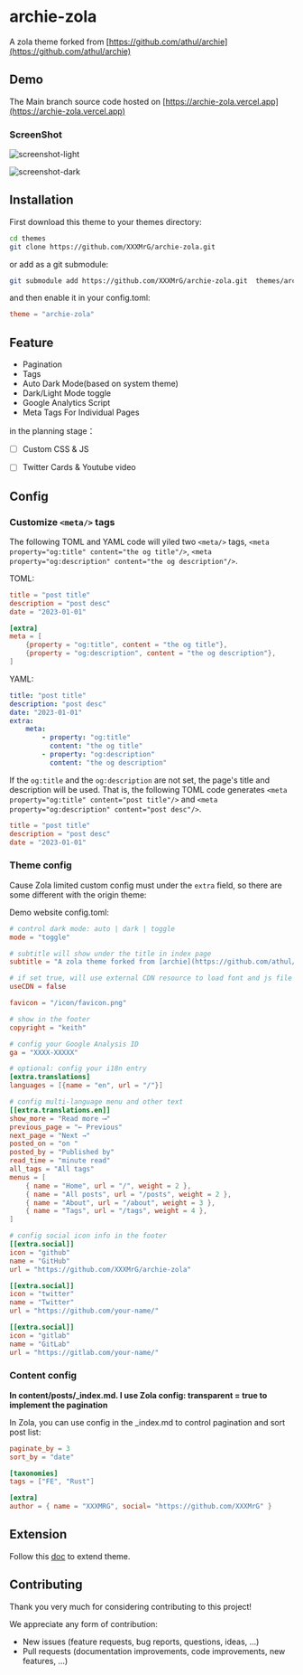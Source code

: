 # archie-zola


A zola theme forked from [https://github.com/athul/archie](https://github.com/athul/archie)

## Demo


The Main branch source code hosted on [https://archie-zola.vercel.app](https://archie-zola.vercel.app)

### ScreenShot

![screenshot-light](https://archie-zola.vercel.app/screenshot/screenshot-light.png)

![screenshot-dark](https://archie-zola.vercel.app/screenshot/screenshot-dark.png)


## Installation


First download this theme to your themes directory:

```bash
cd themes
git clone https://github.com/XXXMrG/archie-zola.git
```

or add as a git submodule:

```bash
git submodule add https://github.com/XXXMrG/archie-zola.git  themes/archie-zola
```

and then enable it in your config.toml:
```toml
theme = "archie-zola"
```

## Feature

* Pagination
* Tags
* Auto Dark Mode(based on system theme)
* Dark/Light Mode toggle
* Google Analytics Script
* Meta Tags For Individual Pages

in the planning stage：

- [ ] Custom CSS & JS
- [ ] Twitter Cards & Youtube video


## Config

### Customize `<meta/>` tags 

The following TOML and YAML code will yiled two `<meta/>` tags, `<meta property="og:title" content="the og title"/>`, `<meta property="og:description" content="the og description"/>`. 

TOML: 

```toml
title = "post title"
description = "post desc"
date = "2023-01-01"

[extra]
meta = [
    {property = "og:title", content = "the og title"},
    {property = "og:description", content = "the og description"},
]
```

YAML: 

```yaml
title: "post title"
description: "post desc"
date: "2023-01-01"
extra: 
    meta: 
        - property: "og:title"
          content: "the og title"
        - property: "og:description"
          content: "the og description"
```

If the `og:title` and the `og:description` are not set, the page's title and description will be used. That is, the following TOML code generates `<meta property="og:title" content="post title"/>` and `<meta property="og:description" content="post desc"/>`. 

```toml
title = "post title"
description = "post desc"
date = "2023-01-01"
```

### Theme config

Cause Zola limited custom config must under the `extra` field, so there are some different with the origin theme:

Demo website config.toml:

```toml
# control dark mode: auto | dark | toggle
mode = "toggle"

# subtitle will show under the title in index page
subtitle = "A zola theme forked from [archie](https://github.com/athul/archie)"

# if set true, will use external CDN resource to load font and js file
useCDN = false

favicon = "/icon/favicon.png"

# show in the footer
copyright = "keith"

# config your Google Analysis ID
ga = "XXXX-XXXXX"

# optional: config your i18n entry
[extra.translations]
languages = [{name = "en", url = "/"}]

# config multi-language menu and other text
[[extra.translations.en]]
show_more = "Read more ⟶"
previous_page = "← Previous"
next_page = "Next →"
posted_on = "on "
posted_by = "Published by"
read_time = "minute read"
all_tags = "All tags"
menus = [
    { name = "Home", url = "/", weight = 2 },
    { name = "All posts", url = "/posts", weight = 2 },
    { name = "About", url = "/about", weight = 3 },
    { name = "Tags", url = "/tags", weight = 4 },
]

# config social icon info in the footer
[[extra.social]]
icon = "github"
name = "GitHub"
url = "https://github.com/XXXMrG/archie-zola"

[[extra.social]]
icon = "twitter"
name = "Twitter"
url = "https://github.com/your-name/"

[[extra.social]]
icon = "gitlab"
name = "GitLab"
url = "https://gitlab.com/your-name/"

```

### Content config

**In content/posts/_index.md. I use Zola config: transparent = true to implement the pagination**

In Zola, you can use config in the _index.md to control pagination and sort post list:

```toml
paginate_by = 3
sort_by = "date"

[taxonomies]
tags = ["FE", "Rust"]

[extra]
author = { name = "XXXMRG", social= "https://github.com/XXXMrG" }
```

## Extension

Follow this [doc](https://www.getzola.org/documentation/themes/extending-a-theme/) to extend theme.

## Contributing

Thank you very much for considering contributing to this project!

We appreciate any form of contribution:

* New issues (feature requests, bug reports, questions, ideas, ...)
* Pull requests (documentation improvements, code improvements, new features, ...)
